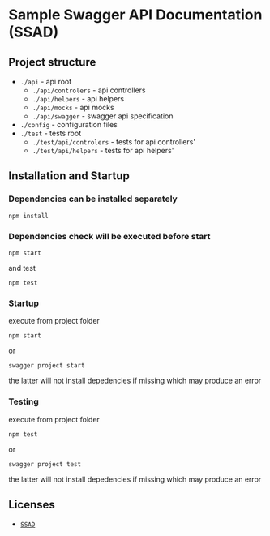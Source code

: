 # Sample Swagger API Documentation (SSAD)

## Project structure

* `./api` - api root
	* `./api/controlers` - api controllers
	* `./api/helpers` - api helpers
	* `./api/mocks` - api mocks
	* `./api/swagger` - swagger api specification
* `./config` - configuration files
* `./test` - tests root
	* `./test/api/controlers` - tests for api controllers'
	* `./test/api/helpers` - tests for api helpers'

## Installation and Startup

### Dependencies can be installed separately

```
npm install
```

### Dependencies check will be executed before start

```
npm start
```

and test

```
npm test
```

### Startup

execute from project folder

```
npm start
```

or

```
swagger project start
```

the latter will not install depedencies if missing which may produce an error

### Testing

execute from project folder

```
npm test
```

or

```
swagger project test
```

the latter will not install depedencies if missing which may produce an error

## Licenses

* [`SSAD`](LICENSE.md)